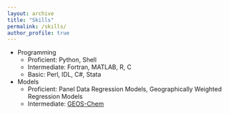 ```yaml
---
layout: archive
title: "Skills"
permalink: /skills/
author_profile: true
---
```


<!-- {% include base_path %} -->

- Programming
  - Proficient: Python, Shell
  - Intermediate: Fortran, MATLAB, R, C
  - Basic: Perl, IDL, C#, Stata
- Models
  - Proficient: Panel Data Regression Models, Geographically Weighted Regression Models
  - Intermediate: [GEOS-Chem](http://acmg.seas.harvard.edu/geos/)
